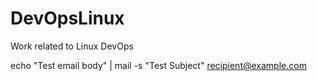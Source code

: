 # DevOpsLinux
Work related to Linux DevOps

echo "Test email body" | mail -s "Test Subject" recipient@example.com

